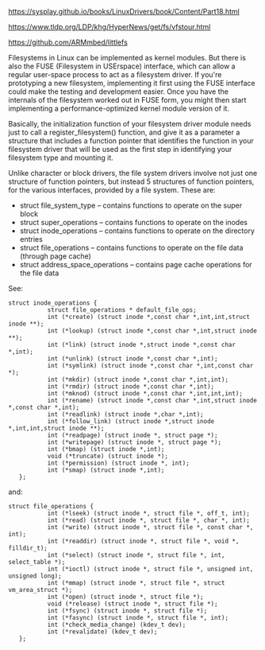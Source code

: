 
https://sysplay.github.io/books/LinuxDrivers/book/Content/Part18.html

https://www.tldp.org/LDP/khg/HyperNews/get/fs/vfstour.html

https://github.com/ARMmbed/littlefs

Filesystems in Linux can be implemented as kernel modules. But there is also the FUSE (Filesystem in USErspace) interface, which can allow a regular user-space process to act as a filesystem driver. If you're prototyping a new filesystem, implementing it first using the FUSE interface could make the testing and development easier. Once you have the internals of the filesystem worked out in FUSE form, you might then start implementing a performance-optimized kernel module version of it.

Basically, the initialization function of your filesystem driver module needs just to call a register_filesystem() function, and give it as a parameter a structure that includes a function pointer that identifies the function in your filesystem driver that will be used as the first step in identifying your filesystem type and mounting it.

Unlike character or block drivers, the file system drivers involve not just one structure of function pointers, but instead 5 structures of function pointers, for the various interfaces, provided by a file system. These are:

- struct file_system_type – contains functions to operate on the super block
- struct super_operations – contains functions to operate on the inodes
- struct inode_operations – contains functions to operate on the directory entries
- struct file_operations – contains functions to operate on the file data (through page cache)
- struct address_space_operations – contains page cache operations for the file data

See:

```
struct inode_operations {
           struct file_operations * default_file_ops;
           int (*create) (struct inode *,const char *,int,int,struct inode **);
           int (*lookup) (struct inode *,const char *,int,struct inode **);
           int (*link) (struct inode *,struct inode *,const char *,int);
           int (*unlink) (struct inode *,const char *,int);
           int (*symlink) (struct inode *,const char *,int,const char *);
           int (*mkdir) (struct inode *,const char *,int,int);
           int (*rmdir) (struct inode *,const char *,int);
           int (*mknod) (struct inode *,const char *,int,int,int);
           int (*rename) (struct inode *,const char *,int,struct inode *,const char *,int);
           int (*readlink) (struct inode *,char *,int);
           int (*follow_link) (struct inode *,struct inode *,int,int,struct inode **);
           int (*readpage) (struct inode *, struct page *);
           int (*writepage) (struct inode *, struct page *);
           int (*bmap) (struct inode *,int);
           void (*truncate) (struct inode *);
           int (*permission) (struct inode *, int);
           int (*smap) (struct inode *,int);
   };
```

and:

```
struct file_operations {
           int (*lseek) (struct inode *, struct file *, off_t, int);
           int (*read) (struct inode *, struct file *, char *, int);
           int (*write) (struct inode *, struct file *, const char *, int);
           int (*readdir) (struct inode *, struct file *, void *, filldir_t);
           int (*select) (struct inode *, struct file *, int, select_table *);
           int (*ioctl) (struct inode *, struct file *, unsigned int, unsigned long);
           int (*mmap) (struct inode *, struct file *, struct vm_area_struct *);
           int (*open) (struct inode *, struct file *);
           void (*release) (struct inode *, struct file *);
           int (*fsync) (struct inode *, struct file *);
           int (*fasync) (struct inode *, struct file *, int);
           int (*check_media_change) (kdev_t dev);
           int (*revalidate) (kdev_t dev);
   };
```
